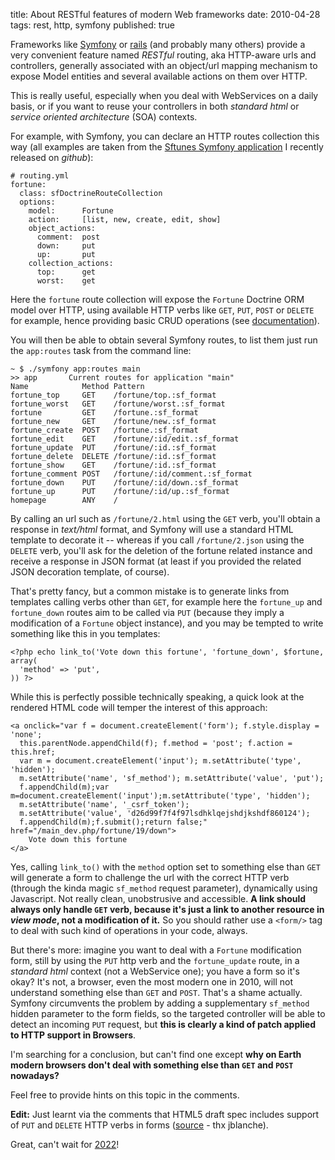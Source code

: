 title: About RESTful features of modern Web frameworks
date: 2010-04-28
tags: rest, http, symfony
published: true

Frameworks like [Symfony](http://www.symfony-project.org/) or [rails](http://rubyonrails.org/) (and probably many others) provide a very convenient feature named *RESTful* routing, aka HTTP-aware urls and controllers, generally associated with an object/url mapping mechanism to expose Model entities and several available actions on them over HTTP.

This is really useful, especially when you deal with WebServices on a daily basis, or if you want to reuse your controllers in both *standard html* or *service oriented architecture* (SOA) contexts.

For example, with Symfony, you can declare an HTTP routes collection this way (all examples are taken from the [Sftunes Symfony application](http://github.com/n1k0/sftunes) I recently released on *github*):

    # routing.yml
    fortune:
      class: sfDoctrineRouteCollection
      options:
        model:      Fortune
        action:     [list, new, create, edit, show]
        object_actions:
          comment:  post
          down:     put
          up:       put
        collection_actions:
          top:      get
          worst:    get

Here the `fortune` route collection will expose the `Fortune` Doctrine ORM model over HTTP, using available HTTP verbs like `GET`, `PUT`, `POST` or `DELETE` for example, hence providing basic CRUD operations (see [documentation](http://www.symfony-project.org/reference/1_4/en/10-Routing#chapter_10_sfroutecollection)).

You will then be able to obtain several Symfony routes, to list them just run the `app:routes` task from the command line:

    ~ $ ./symfony app:routes main
    >> app       Current routes for application "main"
    Name            Method Pattern
    fortune_top     GET    /fortune/top.:sf_format
    fortune_worst   GET    /fortune/worst.:sf_format
    fortune         GET    /fortune.:sf_format
    fortune_new     GET    /fortune/new.:sf_format
    fortune_create  POST   /fortune.:sf_format
    fortune_edit    GET    /fortune/:id/edit.:sf_format
    fortune_update  PUT    /fortune/:id.:sf_format
    fortune_delete  DELETE /fortune/:id.:sf_format
    fortune_show    GET    /fortune/:id.:sf_format
    fortune_comment POST   /fortune/:id/comment.:sf_format
    fortune_down    PUT    /fortune/:id/down.:sf_format
    fortune_up      PUT    /fortune/:id/up.:sf_format
    homepage        ANY    /

By calling an url such as `/fortune/2.html` using the `GET` verb, you'll obtain a response in *text/html* format, and Symfony will use a standard HTML template to decorate it -- whereas if you call `/fortune/2.json` using the `DELETE` verb, you'll ask for the deletion of the fortune related instance and receive a response in JSON format (at least if you provided the related JSON decoration template, of course).

That's pretty fancy, but a common mistake is to generate links from templates calling verbs other than `GET`, for example here the `fortune_up` and `fortune_down` routes aim to be called via `PUT` (because they imply a modification of a `Fortune` object instance), and you may be tempted to write something like this in you templates:

    <?php echo link_to('Vote down this fortune', 'fortune_down', $fortune, array(
      'method' => 'put',
    )) ?>

While this is perfectly possible technically speaking, a quick look at the rendered HTML code will temper the interest of this approach:

    <a onclick="var f = document.createElement('form'); f.style.display = 'none';
      this.parentNode.appendChild(f); f.method = 'post'; f.action = this.href;
      var m = document.createElement('input'); m.setAttribute('type', 'hidden');
      m.setAttribute('name', 'sf_method'); m.setAttribute('value', 'put');
      f.appendChild(m);var m=document.createElement('input');m.setAttribute('type', 'hidden');
      m.setAttribute('name', '_csrf_token');
      m.setAttribute('value', 'd26d99f7f4f97lsdhklqejshdjkshdf860124');
      f.appendChild(m);f.submit();return false;" href="/main_dev.php/fortune/19/down">
        Vote down this fortune
    </a>

Yes, calling `link_to()` with the `method` option set to something else than `GET` will generate a form to challenge the url with the correct HTTP verb (through the kinda magic `sf_method` request parameter), dynamically using Javascript. Not really clean, unobstrusive and accessible. **A link should always only handle `GET` verb, because it's just a link to another resource in *view mode*, not a modification of it.** So you should rather use a `<form/>` tag to deal with such kind of operations in your code, always.

But there's more: imagine you want to deal with a `Fortune` modification form, still by using the `PUT` http verb and the `fortune_update` route, in a *standard html* context (not a WebService one); you have a form so it's okay? It's not, a browser, even the most modern one in 2010, will not understand something else than `GET` and `POST`. That's a shame actually. Symfony circumvents the problem by adding a supplementary `sf_method` hidden parameter to the form fields, so the targeted controller will be able to detect an incoming `PUT` request, but **this is clearly a kind of patch applied to HTTP support in Browsers**.

I'm searching for a conclusion, but  can't find one except **why on Earth modern browsers don't deal with something else than `GET` and `POST` nowadays?**

Feel free to provide hints on this topic in the comments.

**Edit:** Just learnt via the comments that HTML5 draft spec includes support of `PUT` and `DELETE` HTTP verbs in forms ([source](http://bradley-holt.com/2009/07/html-5-http-methods-rest/) - thx jblanche).

Great, can't wait for [2022](http://www.webmonkey.com/2008/09/html_5_won_t_be_ready_until_2022dot_yes__2022dot/)!
